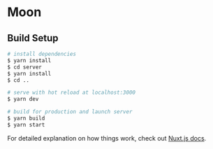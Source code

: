 # Moon

## Build Setup

```bash
# install dependencies
$ yarn install
$ cd server
$ yarn install
$ cd ..

# serve with hot reload at localhost:3000
$ yarn dev

# build for production and launch server
$ yarn build
$ yarn start
```

For detailed explanation on how things work, check out [Nuxt.js docs](https://nuxtjs.org).

